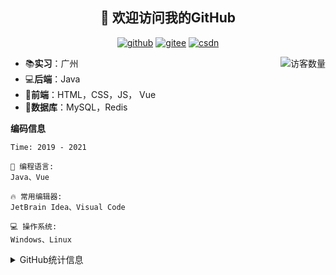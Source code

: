<!--
**Coder-itCheng/Coder-itCheng** is a ✨ _special_ ✨ repository because its `README.md` (this file) appears on your GitHub profile.

Here are some ideas to get you started:

- 🔭 I’m currently working on ...
- 🌱 I’m currently learning ...
- 👯 I’m looking to collaborate on ...
- 🤔 I’m looking for help with ...
- 💬 Ask me about ...
- 📫 How to reach me: ...
- 😄 Pronouns: ...
- ⚡ Fun fact: ...
  -->



<h2 align="center">👋 欢迎访问我的GitHub</h2>
<p align="center">
  <a href="https://github.com/coder-itcheng"><img src="https://img.shields.io/badge/GitHub-ff79c6" alt="github"></a>
  <a href="https://gitee.com/hubCheng"><img src="https://img.shields.io/badge/Gitee-fe7300" alt="gitee"></a>
  <a href="https://blog.csdn.net/weixin_45775746"><img src="https://img.shields.io/badge/CSDN-cf000e" alt="csdn"></a>
</p>

<img align='right' src="https://profile-counter.glitch.me/eternidad33/count.svg" alt="访客数量"/>

- 📚**实习**：广州
- 💻**后端**：Java
- 📝**前端**：HTML，CSS，JS， Vue
- 💼**数据库**：MySQL，Redis

**编码信息**  

<!--START_SECTION:waka-->

```text
Time: 2019 - 2021

💬 编程语言: 
Java、Vue

🔥 常用编辑器: 
JetBrain Idea、Visual Code

💻 操作系统: 
Windows、Linux

```

<!--END_SECTION:waka-->

<details>
<summary>GitHub统计信息</summary>
<br/>


> 动态太少，不好意思展示

<a href="https://github.com/coder-itcheng/coder-itcheng">
  <img align="center" src="https://github-readme-stats.anuraghazra1.vercel.app/api?username=coder-itcheng&show_icons=true" />
</a>
</details>

